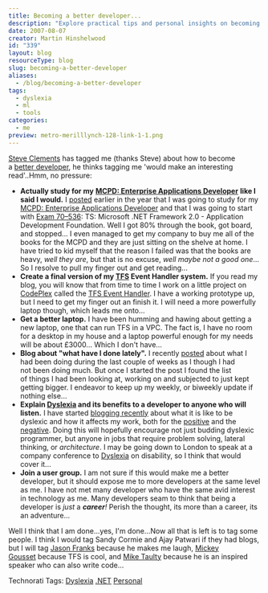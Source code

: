 ```yaml
---
title: Becoming a better developer...
description: "Explore practical tips and personal insights on becoming a better developer, including studying, tools, and embracing dyslexia as a strength."
date: 2007-08-07
creator: Martin Hinshelwood
id: "339"
layout: blog
resourceType: blog
slug: becoming-a-better-developer
aliases:
  - /blog/becoming-a-better-developer
tags:
  - dyslexia
  - ml
  - tools
categories:
  - me
preview: metro-merilllynch-128-link-1-1.png
---
```


[Steve Clements](http://geekswithblogs.net/steveclements/archive/2007/07/26/114182.aspx "Becoming a better developer...") has tagged me (thanks Steve) about how to become a [better developer](http://graysmatter.codivation.com/HowIAmBecomingABetterDeveloperPart1OfInfinity.aspx), he thinks tagging me 'would make an interesting read'..Hmm, no pressure:

- **Actually study for my** [**MCPD: Enterprise Applications Developer**](http://www.microsoft.com/learning/mcp/mcpd/entapp/default.mspx) **like I said I would.** I [posted](http://blog.hinshelwood.com/archive/2007/05/04/Studying-for-Exam-70-536-MCTS-Application-Development-Foundation.aspx) earlier in the year that I was going to study for my [MCPD: Enterprise Applications Developer](http://www.microsoft.com/learning/mcp/mcpd/entapp/default.mspx) and that I was going to start with [Exam 70–536](http://www.microsoft.com/learning/exams/70-536.asp): TS: Microsoft .NET Framework 2.0 - Application Development Foundation. Well I got 80% through the book, got board, and stopped... I even managed to get my company to buy me all of the books for the MCPD and they are just sitting on the shelve at home. I have tried to kid myself that the reason I failed was that the books are heavy, _well they are_, but that is no excuse, _well maybe not a good one_... So I resolve to pull my finger out and get reading...
- **Create a final version of my [TFS](http://msdn2.microsoft.com/en-us/teamsystem/aa718934.aspx "Team Foundation Server") Event Handler system.** If you read my blog, you will know that from time to time I work on a little project on [CodePlex](http://www.codeplex.com "CodePlex") called the [TFS Event Handler](http://www.codeplex.com/TFSEventHandler). I have a working prototype up, but I need to get my finger out an finish it. I will need a more powerfully laptop though, which leads me onto...
- **Get a better laptop.** I have been humming and hawing about getting a new laptop, one that can run TFS in a VPC. The fact is, I have no room for a desktop in my house and a laptop powerful enough for my needs will be about £3000... Which I don't have...
- **Blog about "what have I done lately".** I recently [posted](http://blog.hinshelwood.com/archive/2007/08/04/Blogging-about.aspx "what I have done lately") about what I had been doing during the last couple of weeks as I though I had not been doing much. But once I started the post I found the list of things I had been looking at, working on and subjected to just kept getting bigger. I endeavor to keep up my weekly, or biweekly update if nothing else...
- **Explain [Dyslexia](http://www.dyslexia.tv/freethinkersu/dyslexic_dictionary.htm "Multi-dimensional FreeThinking") and its benefits to a developer to anyone who will listen.** I have started [blogging recently](http://blog.hinshelwood.com/archive/2007/07/23/What-is-dyslexiaAgain.aspx "What is dyslexia Again") about what it is like to be dyslexic and how it affects my work, both for the [positive](http://blog.hinshelwood.com/archive/2007/07/22/How-to-become-a-Multi-Dimensional-Free-Thinker.aspx) and the [negative](http://blog.hinshelwood.com/archive/2007/08/06/Why-I-think-VB.NET-is-a-better-choice-than-C.aspx). Doing this will hopefully encourage not just budding dyslexic programmer, but anyone in jobs that require problem solving, lateral thinking, or _architecture_. I may be going down to London to speak at a company conference to [Dyslexia](http://www.dyslexia.tv/freethinkersu/dyslexic_dictionary.htm "Multi-dimensional FreeThinking") on disability, so I think that would cover it...
- **Join a user group.** I am not sure if this would make me a better developer, but it should expose me to more developers at the same level as me. I have not met many developer who have the same avid interest in technology as me. Many developers seam to think that being a developer is _just_ a _**career**!_ Perish the thought, its more than a career, its an adventure...

Well I think that I am done...yes, I'm done...Now all that is left is to tag some people. I think I would tag Sandy Cormie and Ajay Patwari if they had blogs, but I will tag [Jason Franks](http://geekswithblogs.net/jasonfranks/archive/2007/08/12/Better.Dev.aspx) because he makes me laugh, [Mickey Gousset](http://teamsystemrocks.com/blogs/mickey_gousset/) because TFS is cool, and [Mike Taulty](http://mtaulty.com/communityserver/blogs/mike_taultys_blog/) because he is an inspired speaker who can also write code...

Technorati Tags: [Dyslexia](http://technorati.com/tags/Dyslexia) [.NET](http://technorati.com/tags/.NET) [Personal](http://technorati.com/tags/Personal)

